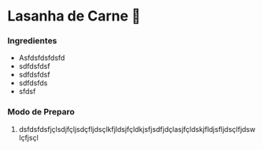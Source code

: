 # 	Lasanha de Carne :pig:		

 ### Ingredientes

* Asfdsfdsfdsfd
* sdfdsfdsf
* sdfdsfdsf
* sdfdsfds
* sfdsf

### Modo de Preparo

1. dsfdsfdsfjçlsdjfçljsdçfljdsçlkfjldsjfçldkjsfjsdfjdçlasjfçldskjfldjsfljdsçlfjdswlçfjsçl





